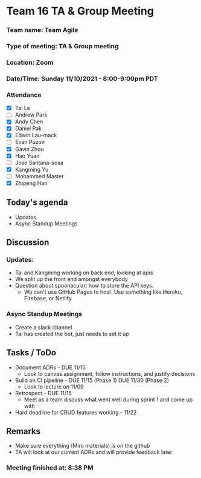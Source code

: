# Team 16 TA & Group Meeting

### Team name: Team Agile
### Type of meeting: TA & Group meeting
### Location: Zoom
### Date/Time: Sunday 11/10/2021 - 8:00-9:00pm PDT

### Attendance
- [x] Tai Le
- [ ] Andrew Park
- [x] Andy Chen
- [x] Daniel Pak
- [x] Edwin Lau-mack
- [ ] Evan Puzon
- [x] Gavin Zhou
- [x] Hao Yuan
- [ ] Jose Santana-sosa
- [x] Kangming Yu
- [ ] Mohammed Master
- [x] Zhipeng Han

## Today's agenda
- Updates
- Async Standup Meetings

## Discussion
### Updates:
- Tai and Kangming working on back end, looking at apis
- We split up the front end amongst everybody
- Question about spoonacular: how to store the API keys. 
	- We can't use GitHub Pages to host. Use something like Heroku, Firebase, or Netlify

### Async Standup Meetings
- Create a slack channel
- Tai has created the bot, just needs to set it up

## Tasks / ToDo
- Document ADRs - DUE 11/15
	- Look to canvas assignment, follow instructions, and justify decisions
- Build on CI pipeline - DUE 11/15 (Phase 1) DUE 11/30 (Phase 2)
	- Look to lecture on 11/09
- Retrospect - DUE 11/15
	- Meet as a team discuss what went well during sprint 1 and come up with
- Hard deadline for CRUD features working - 11/22

## Remarks
- Make sure everything (Miro materials) is on the github
- TA will look at our current ADRs and will provide feedback later
### Meeting finished at: 8:38 PM